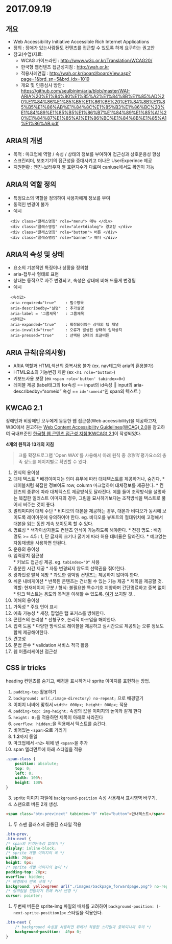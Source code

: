 # 2017.09.19
## 개요
 * Web Accessibility Initiative  Accessible Rich Internet Applications
 * 정의 : 장애가 있는사람들도 컨텐츠를 접근할 수 있도록 하게 요구하는 권고안
 * 참고(수업)자료:
   * WCAG 가이드라인 : http://www.w3c.or.kr/Translation/WCAG20/
   * 한국형 웹컨텐츠 접근성지침 : http://wah.or.kr
   * 적용사례연집 : http://wah.or.kr/board/boardView.asp?page=1&brd_sn=5&brd_idx=1019
   * 개요 및 인증심사 방안 : https://github.com/seulbinim/aria/blob/master/WAI-ARIA%20%E1%84%80%E1%85%A2%E1%84%8B%E1%85%AD%20%E1%84%86%E1%85%B5%E1%86%BE%20%E1%84%8B%E1%85%B5%E1%86%AB%E1%84%8C%E1%85%B3%E1%86%BC%20%E1%84%89%E1%85%B5%E1%86%B7%E1%84%89%E1%85%A1%20%E1%84%87%E1%85%A1%E1%86%BC%E1%84%8B%E1%85%A1%E1%86%AB.pdf

## ARIA의 개념
  * 목적 : 마크업에 역할 / 속성 / 상태의 정보를 부여하여 접근성과 상호운용성 향성
  * 스크린리더, 보조기기의 접근성을 증대시키고 더나은 UserExperince 제공
  * 지원현황 : 엔진-브라우저 별 호환지수가 다르며 caniuse에서도 확인이 가능  

## ARIA의 역할 정의
  * 특정요소의 역할을 정의하여 사용자에게 정보를 부여
  * 동적인 변경이 불가
  * 예시
```
  <div class="클래스명칭" role="menu"> 메뉴 </div>
  <div class="클래스명칭" role="alertdialog"> 경고창 </div>
  <div class="클래스명칭" role="button"> 버튼 </div>
  <div class="클래스명칭" role="banner"> 헤더 </div>
```
## ARIA의 속성 및 상태
  * 요소의 기본적인 특징이나 상황을 정의함
  * aria-접두사 형태로 표현
  * 상태는 동적으로 자주 변경되고, 속성은 상태에 비해 드물게 변경됨
  * 예시
```
  <속성값>
  aria-required="true"    : 필수항목
  aria-describedby="설명"  : 추가설명
  aria-label = '그룹제목'   : 그룹제목
  <상태값>
  aria-expanded="true"    : 확장되어있는 상태의 텝 패널
  aria-invalid="true"     : 오류가 발생된 상태의 입력상지
  aria-pressed="true"     : 선택된 상태의 토글버튼
```

## ARIA 규칙(유의사항)
  * ARIA 역할과 HTML섹션의 중복사용 불가 (ex. nav테그와 aria의 혼용불가)
  * HTML요소의 기능변경 제한 (ex `<h1 role="button>`)
  * 키보드사용 보장 (ex `<span role='button' tabindex=0>`)
  * 레이블 제공 (label태그의 for속성 == input의 id속성 || input의 aria-describedby=“someid” 속성 == `id="someid"`인 span의 텍스트  )

## KWCAG 2.1
장애인과 비장애인 모두에게 동등한 웹 접근성(Web accessibility)을 제공하고자, W3C에서 권고하는 [Web Content Accessibility Guidelines(WCAG) 2.0](https://www.w3.org/TR/WCAG20/)을 참고하여 국내표준인 [한국형 웹 콘텐츠 접근성 지침(KWCAG) 2.1](http://wah.or.kr/board/boardView.asp?page=1&brd_sn=4&brd_idx=975)이 작성되었다.  

**4개의 원칙과 13개의 지침**

> 크롬 확장프로그램 'Open WAX'를 사용해서 아래 원칙 중 *정량적* 평가요소의 충족 정도를 페이지별로 확인할 수 있다.
1. 인식의 용이성
  1. 대체 텍스트
    * 배경이미지는 의미 유무에 따라 대체텍스트를 제공하거나, 숨긴다.
    * 테이블처럼 복잡한 정보여도 row, column 마크업하여 대체정보를 제공한다.
    * 컨텐츠의 종류에 따라 대체텍스트 제공방식도 달라진다. 예를 들어 조작방식을 설명하는 복잡한 일러스트 이미지의 경우, 그림을 묘사하기보다는 조작방식을 텍스트로 풀어서 써주는 것이 좋다.
  1. 멀티미디어 대체 수단
    * 비디오의 대본을 제공하는 경우, 대본과 비디오가 동시에 보이도록 레이아웃에 유의하여야 한다. eg. 비디오를 뷰포트의 절대위치에 고정해서 대본을 읽는 동안 계속 보이도록 할 수 있다.
  1. 명료성
    * 색각이상자들도 컨텐츠 인식이 가능하도록 해야한다.
    * 전경 명도 : 배경 명도 >= 4.5 : 1, 단 글자의 크기나 굵기에 따라 허용 대비율은 달라진다.
    * 예고없는 자동재생을 사용하면 안된다.
1. 운용의 용이성
  1. 입력장치 접근성  
    * 키보드 접근성 제공. eg. `tabindex="0"` 사용
  1. 충분한 시간 제공
    * 자동 변경되지 않도록 선택권을 줘야한다.
  1. 광과민성 발작 예방
    * 과도한 깜박임 컨텐츠는 제공하지 않아야 한다.
  1. 쉬운 내비게이션
    * 반복된 콘텐츠는 건너뛸 수 있는 기능 제공
    * 제목을 제공할 것. 역할: 현재페이지 구분 / 형식: 불필요한 특수기호 지양하며 간단명료하고 중복 없이
    * 링크 텍스트는 용도와 목적을 이해할 수 있도록. [여기](w3c.org) 쓰지말 것..
1. 이해의 용이성
  1. 가독성
    * 주요 언어 표시
  1. 예측 가능성
    * 새창, 팝업은 탭 포커스를 방해한다.
  1. 콘텐츠의 논리성
    * 선형구조, 논리적 마크업을 해야한다.
  1. 입력 도움
    * 다양한 방식으로 레이블을 제공하고 실시간으로 제공되는 오류 정보도 함께 제공해야한다.
1. 견고성
  1. 문법 준수
    * validation 서비스 적극 활용
  1. 웹 어플리케이션 접근성

## CSS ir tricks
heading 컨텐츠를 숨기고, 배경을 표시하거나 sprite 이미지를 표현하는 방법.
1. `padding-top` 활용하기
  1. `background: url(./image-directory) no-repeat;` 으로 배경깔기
  1. 이미지 너비에 맞춰서 `width: 000px; height: 000px;` 적용
  1. `padding-top: img-height;` 속성의 값을 이미지의 높이와 같게 한다
  1. `height: 0;`을 적용하면 제목이 아래로 사라진다
  1. `overflow: hidden;`을 적용해서 텍스트를 숨긴다.
2. 비어있는 `<span>`으로 가리기
  1. **1.2**까지 동일
  1. 마크업에서 `<h2>` 뒤에 빈 `<span>`을 추가
  1. span 엘리먼트에 아래 스타일을 적용
  ```css
  .span-class {
      position: absolute;
      top: 0;
      left: 0;
      width: 100%;
      height: 100%
  }
  ```
3. sprite 이미지 파일에 `background-position` 속성 사용해서 표시영역 바꾸기.
  1. 스팬으로 버튼 2개 생성.
  ```html
  <span class="btn-prev|next" tabindex="0" role="button">안내텍스트</span>
  ```
  1. 두 스팬 클래스에 공통된 스타일 적용
  ```css
  .btn-prev,
  .btn-next {
  /* span의 인라인속성 없애기 */
  display: inline-block;
  /* sprite 개별 이미지의 폭 */
  width: 20px;
  height: 0px;
  /* sprite 개별 이미지의 높이 */
  padding-top: 20px;
  overflow: hidden;
  /* 배경에서 반복 삭제 */
  background: yellowgreen url("./images/backpage_forwardpage.png") no-repeat;
  /* 링크임을 전달하기 위해 커서 변경 */
  cursor: pointer;
  ```
  1. 두번째 버튼은 sprite-img 파일의 배치를 고려하여 `background-position: [-next-sprite-position]px` 스타일을 적용한다.
  ```css
  .btn-next {
      /* background 속성을 사용하면 위에서 적용한 스타일과 중복되니까 주의 */
      background-position: -40px 0;
  }
  ```